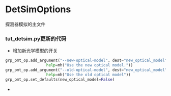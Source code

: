 # DetSimOptions
探测器模拟的主文件
### tut_detsim.py更新的代码
* 增加新光学模型的开关
```python
grp_pmt_op.add_argument("--new-optical-model", dest="new_optical_model", action="store_true",
                  help=mh("Use the new optical model."))
grp_pmt_op.add_argument("--old-optical-model", dest="new_optical_model", action="store_false",
                  help=mh("Use the old optical model"))
grp_pmt_op.set_defaults(new_optical_model=False)
```
* 
